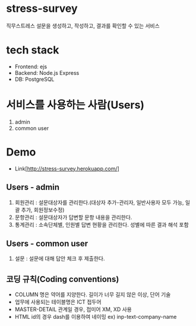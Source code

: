 # stress-survey

직무스트레스 설문을 생성하고, 작성하고, 결과를 확인할 수 있는 서비스

# tech stack
- Frontend: ejs
- Backend: Node.js Express
- DB: PostgreSQL

# 서비스를 사용하는 사람(Users)
1. admin
2. common user

# Demo
- Link[http://stress-survey.herokuapp.com/]

## Users - admin
1. 회원관리 : 설문대상자를 관리한다.(대상자 추가-관리자, 일반사용자 모두 가능, 일괄 추가, 회원정보수정)
2. 문항관리 : 설문대상자가 답변할 문항 내용을 관리한다.
3. 통계관리 : 소속단체별, 인원별 답변 현황을 관리한다. 성별에 따른 결과 해석 포함

## Users - common user
1. 설문 : 설문에 대해 답안 체크 후 제출한다.

## 코딩 규칙(Coding conventions)
- COLUMN 명은 약어를 지양한다. 길이가 너무 길지 않은 이상, 단어 기술
- 업무에 사용되는 테이블명은 ICT 접두어
- MASTER-DETAIL 관계일 경우, 접미어 XM, XD 사용
- HTML id의 경우 dash를 이용하여 네이밍 ex) inp-text-company-name
